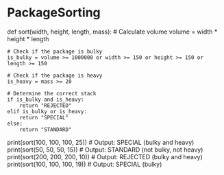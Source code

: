 # PackageSorting

def sort(width, height, length, mass):
    # Calculate volume
    volume = width * height * length
    
    # Check if the package is bulky
    is_bulky = volume >= 1000000 or width >= 150 or height >= 150 or length >= 150
    
    # Check if the package is heavy
    is_heavy = mass >= 20
    
    # Determine the correct stack
    if is_bulky and is_heavy:
        return "REJECTED"
    elif is_bulky or is_heavy:
        return "SPECIAL"
    else:
        return "STANDARD"
print(sort(100, 100, 100, 25))  # Output: SPECIAL (bulky and heavy)
print(sort(50, 50, 50, 15))     # Output: STANDARD (not bulky, not heavy)
print(sort(200, 200, 200, 10))  # Output: REJECTED (bulky and heavy)
print(sort(100, 100, 100, 19))  # Output: SPECIAL (bulky)
